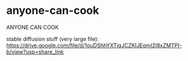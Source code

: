 # anyone-can-cook
ANYONE CAN COOK

stable diffusion stuff (very large file): https://drive.google.com/file/d/1ouDShhYXTiqJCZKIJEqmI2I8xZMTPI-b/view?usp=share_link
